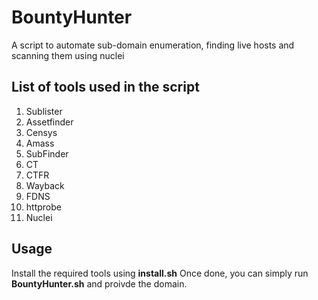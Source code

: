 # BountyHunter
A script to automate sub-domain enumeration, finding live hosts and scanning them using nuclei

## List of tools used in the script

1. Sublister
2. Assetfinder
3. Censys
4. Amass
5. SubFinder
6. CT
7. CTFR
8. Wayback
9. FDNS
10. httprobe
11. Nuclei

## Usage

Install the required tools using **install.sh**
Once done, you can simply run **BountyHunter.sh** and proivde the domain.

